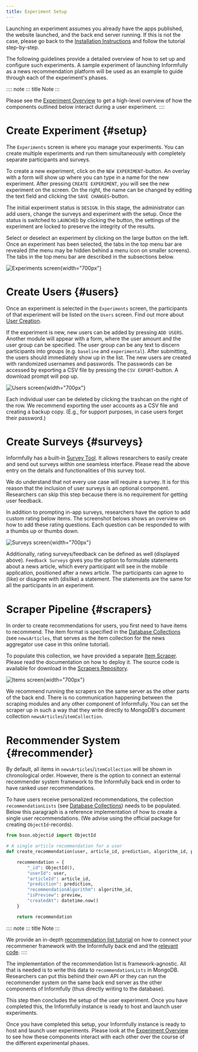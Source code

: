 ```yaml
---
title: Experiment Setup
---
```


Launching an experiment assumes you already have the apps published, the
website launched, and the back end server running. If this is not the
case, please go back to the [Installation
Instructions](https://informfully.readthedocs.io/en/latest/install.html)
and follow the tutorial step-by-step.

The following guidelines provide a detailed overview of how to set up
and configure such experiments. A sample experiment of launching
Informfully as a news recommendation platform will be used as an example
to guide through each of the experiment\'s phases.

:::: note
::: title
Note
:::

Please see the [Experiment
Overview](https://informfully.readthedocs.io/en/latest/overview.html) to
get a high-level overview of how the components outlined below interact
during a user experiment.
::::

# Create Experiment {#setup}

The `Experiments` screen is where you manage your experiments. You can
create multiple experiments and run them simultaneously with completely
separate participants and surveys.

To create a new experiment, click on the `NEW EXPERIMENT`-button. An
overlay with a form will show up where you can type in a name for the
new experiment. After pressing `CREATE EXPERIMENT`, you will see the new
experiment on the screen. On the right, the name can be changed by
editing the text field and clicking the `SAVE CHANGES`-button.

The initial experiment status is `DESIGN`. In this stage, the
administrator can add users, change the surveys and experiment with the
setup. Once the status is switched to `LAUNCHED` by clicking the button,
the settings of the experiment are locked to preserve the integrity of
the results.

Select or deselect an experiment by clicking on the large button on the
left. Once an experiment has been selected, the tabs in the top menu bar
are revealed (the menu may be hidden behind a menu icon on smaller
screens). The tabs in the top menu bar are described in the subsections
below.

![Experiments screen](img/tutorial_screenshots/tutorial_1.jpg){width="700px"}

# Create Users {#users}

Once an experiment is selected in the `Experiments` screen, the
participants of that experiment will be listed on the `Users` screen.
Find out more about [User
Creation](https://informfully.readthedocs.io/en/latest/users.html).

If the experiment is new, new users can be added by pressing
`ADD USERS`. Another module will appear with a form, where the user
amount and the user group can be specified. The user group can be any
text to discern participants into groups (e.g. `baseline` and
`experimental`). After submitting, the users should immediately show up
in the list. The new users are created with randomized usernames and
passwords. The passwords can be accessed by exporting a CSV file by
pressing the `CSV EXPORT`-button. A download prompt will pop up.

![Users screen](img/tutorial_screenshots/tutorial_2.jpg){width="700px"}

Each individual user can be deleted by clicking the trashcan on the
right of the row. We recommend exporting the user accounts as a CSV file
and creating a backup copy. (E.g., for support purposes, in case users
forget their password.)

# Create Surveys {#surveys}

Informfully has a built-in [Survey
Tool](https://informfully.readthedocs.io/en/latest/surveys.html). It
allows researchers to easily create and send out surveys within one
seamless interface. Please read the above entry on the details and
functionalities of this survey tool.

We do understand that not every use case will require a survey. It is
for this reason that the inclusion of user surveys is an optional
component. Researchers can skip this step because there is no
requirement for getting user feedback.

In addition to prompting in-app surveys, researchers have the option to
add custom rating below items. The screenshot belows shows an overview
on how to add these rating questions. Each question can be responded to
with a thumbs up or thumbs down.

![Surveys screen](img/tutorial_screenshots/tutorial_3.jpg){width="700px"}

Additionally, rating surveys/feedback can be defined as well (displayed
above). `Feedback Surveys` gives you the option to formulate statements
about a news article, which every participant will see in the mobile
application, positioned after a news article. The participants can agree
to (like) or disagree with (dislike) a statement. The statements are the
same for all the participants in an experiment.

# Scraper Pipeline {#scrapers}

In order to create recommendations for users, you first need to have
items to recommend. The item format is specified in the [Database
Collections](https://informfully.readthedocs.io/en/latest/database.html)
(see `newsArticles`, that serves as the item collection for the news
aggregator use case in this online tutorial).

To populate this collection, we have provided a separate [Item
Scraper](https://informfully.readthedocs.io/en/latest/scrapers.html).
Please read the documentation on how to deploy it. The source code is
available for download in the [Scrapers
Repository](https://github.com/Informfully/Scrapers).

![Items screen](img/tutorial_screenshots/tutorial_4.jpg){width="700px"}

We recommend running the scrapers on the same server as the other parts
of the back end. There is no communication happening between the
scraping modules and any other component of Informfully. You can set the
scraper up in such a way that they write directly to MongoDB\'s document
collection `newsArticles`/`itemCollection`.

# Recommender System {#recommender}

By default, all items in `newsArticles`/`itemCollection` will be shown
in chronological order. However, there is the option to connect an
external recommender system framework to the Informfully back end in
order to have ranked user recommendations.

To have users receive personalized recommendations, the collection
`recommendationLists` (see [Database
Collections](https://informfully.readthedocs.io/en/latest/database.html))
needs to be populated. Below this paragraph is a reference
implementation of how to create a single user recommendations. (We
advise using the official package for creating `ObjectId`-records).

``` python
from bson.objectid import ObjectId

# A single article recommendation for a user
def create_recommendation(user, article_id, prediction, algorithm_id, preview):

    recommendation = {
        "_id": ObjectId(),
        "userId": user,
        "articleId": article_id,
        "prediction": prediction,
        "recommendationAlgorithm": algorithm_id,
        "isPreview": preview,
        "createdAt": datetime.now()
    }

    return recommendation
```

:::: note
::: title
Note
:::

We provide an in-depth [recommendation list
tutorial](https://informfully.readthedocs.io/en/latest/recommendations.html)
on how to connect your recommener framework with the Informfully back
end and the [relevant
code](https://github.com/Informfully/Documentation/tree/main/sample).
::::

The implementation of the recommendation list is framework-agnostic. All
that is needed is to write this data to `recommendationLists` in
MongoDB. Researchers can put this behind their own API or they can run
the recommender system on the same back end server as the other
components of Informfully (thus directly writing to the database).

This step then concludes the setup of the user experiment. Once you have
completed this, the Informfully instance is ready to host and launch
user experiments.

Once you have completed this setup, your Informfully instance is ready
to host and launch user experiments. Please look at the [Experiment
Overview](https://informfully.readthedocs.io/en/latest/overview.html) to
see how these components interact with each other over the course of the
different experimental phases.
